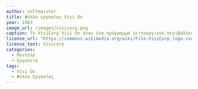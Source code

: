 ```yaml
---
author: voltmaister
title: Φύλλο εργασίας Visi On
year: 1983
image_url: /images/visicorp.png
caption: Το VisiCorp Visi On ήταν ένα πρόγραμμα λειτουργικού περιβάλλοντος με γραφική διεπαφή χρήστη για προσωπικούς υπολογιστές συμβατούς με την IBM που έτρεχαν MS-DOS. Αν και το Visi On δεν ήταν ποτέ δημοφιλές, καθώς είχε απότομες ελάχιστες απαιτήσεις συστήματος για την εποχή του, αποτέλεσε σημαντική επιρροή στη μετέπειτα ανάπτυξη των Microsoft Windows. 
license_url: "https://commons.wikimedia.org/wiki/File:VisiCorp_logo.svg"
license_text: Visicorp
categories:
  - Μοντέλα
  - Εργαλεία
tags:
  - Visi On
  - Φύλλο Εργασίας
---
```

